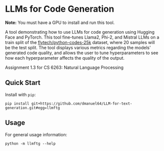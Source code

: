 # LLMs for Code Generation
**Note:** You must have a GPU to install and run this tool.

A tool demonstrating how to use LLMs for code generation using Hugging Face and PyTorch. This tool fine-tunes Llama2, Phi-2, and Mistral LLMs on a train split of the [flytech/python-codes-25k](https://huggingface.co/datasets/flytech/python-codes-25k) dataset, where 20 samples will be the test split. The tool displays various metrics regarding the models' generated code quality, and allows the user to tune hyperparameters to see how each hyperparameter affects the quality of the output.

Assignment 1.3 for CS 6263: Natural Language Processing

## Quick Start
Install with `pip`:
```
pip install git+https://github.com/dmanuel64/LLM-for-text-generation.git#egg=llmftg
```

## Usage
For general usage information:
```
python -m llmftg --help
```